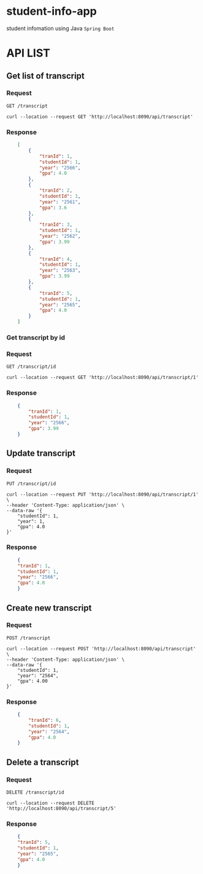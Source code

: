 # student-info-app
student infomation using Java `Spring Boot`



# API LIST

## Get list of transcript

### Request

`GET /transcript`

    curl --location --request GET 'http://localhost:8090/api/transcript'

### Response
```json
    [
        {
            "tranId": 1,
            "studentId": 1,
            "year": "2566",
            "gpa": 4.0
        },
        {
            "tranId": 2,
            "studentId": 1,
            "year": "2561",
            "gpa": 3.6
        },
        {
            "tranId": 3,
            "studentId": 1,
            "year": "2562",
            "gpa": 3.99
        },
        {
            "tranId": 4,
            "studentId": 1,
            "year": "2563",
            "gpa": 3.99
        },
        {
            "tranId": 5,
            "studentId": 1,
            "year": "2565",
            "gpa": 4.0
        }
    ]
```

### Get transcript by id

### Request

`GET /transcript/id`

    curl --location --request GET 'http://localhost:8090/api/transcript/1'

### Response
```json
    {
        "tranId": 1,
        "studentId": 1,
        "year": "2566",
        "gpa": 3.99
    }
```

## Update transcript

### Request

`PUT /transcript/id`

    curl --location --request PUT 'http://localhost:8090/api/transcript/1' \
    --header 'Content-Type: application/json' \
    --data-raw '{
        "studentId": 1,
        "year": 1,
        "gpa": 4.0
    }'

### Response
```json
    {
    "tranId": 1,
    "studentId": 1,
    "year": "2566",
    "gpa": 4.0
    }
```

## Create new transcript

### Request

`POST /transcript`

    curl --location --request POST 'http://localhost:8090/api/transcript' \
    --header 'Content-Type: application/json' \
    --data-raw '{
        "studentId": 1,
        "year": "2564",
        "gpa": 4.00
    }'

### Response
```json
    {
        "tranId": 6,
        "studentId": 1,
        "year": "2564",
        "gpa": 4.0
    }
```

## Delete a transcript

### Request

`DELETE /transcript/id`

    curl --location --request DELETE 'http://localhost:8090/api/transcript/5'

### Response
```json
    {
    "tranId": 5,
    "studentId": 1,
    "year": "2565",
    "gpa": 4.0
    }
```